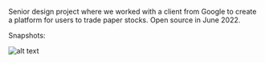 Senior design project where we worked with a client from Google to create a platform for users to trade paper stocks. Open source in June 2022.

Snapshots:

![alt text](https://imgur.com/ay4Zj6g)
